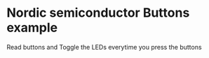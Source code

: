 # Nordic semiconductor Buttons example
 Read buttons and Toggle the LEDs everytime you press the buttons
